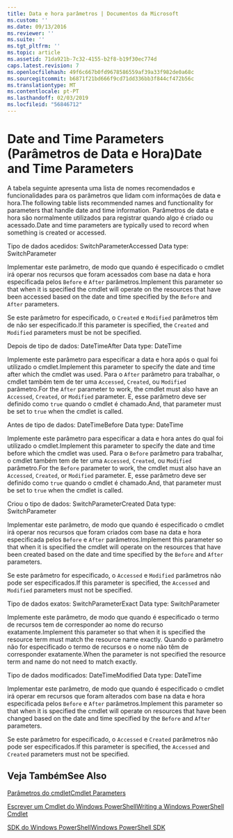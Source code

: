 ```yaml
---
title: Data e hora parâmetros | Documentos da Microsoft
ms.custom: ''
ms.date: 09/13/2016
ms.reviewer: ''
ms.suite: ''
ms.tgt_pltfrm: ''
ms.topic: article
ms.assetid: 71da921b-7c32-4155-b2f8-b19f30ec774d
caps.latest.revision: 7
ms.openlocfilehash: 49f6c667b0fd9678586559af39a33f982de0a68c
ms.sourcegitcommit: b6871f21bd666f9cd71dd336bb3f844cf472b56c
ms.translationtype: MT
ms.contentlocale: pt-PT
ms.lasthandoff: 02/03/2019
ms.locfileid: "56846712"
---
```

# <a name="date-and-time-parameters"></a><span data-ttu-id="f19b3-102">Date and Time Parameters (Parâmetros de Data e Hora)</span><span class="sxs-lookup"><span data-stu-id="f19b3-102">Date and Time Parameters</span></span>

<span data-ttu-id="f19b3-103">A tabela seguinte apresenta uma lista de nomes recomendados e funcionalidades para os parâmetros que lidam com informações de data e hora.</span><span class="sxs-lookup"><span data-stu-id="f19b3-103">The following table lists recommended names and functionality for parameters that handle date and time information.</span></span> <span data-ttu-id="f19b3-104">Parâmetros de data e hora são normalmente utilizados para registrar quando algo é criado ou acessado.</span><span class="sxs-lookup"><span data-stu-id="f19b3-104">Date and time parameters are typically used to record when something is created or accessed.</span></span>

<span data-ttu-id="f19b3-105">Tipo de dados acedidos: SwitchParameter</span><span class="sxs-lookup"><span data-stu-id="f19b3-105">Accessed Data type: SwitchParameter</span></span>

<span data-ttu-id="f19b3-106">Implementar este parâmetro, de modo que quando é especificado o cmdlet irá operar nos recursos que foram acessados com base na data e hora especificada pelos `Before` e `After` parâmetros.</span><span class="sxs-lookup"><span data-stu-id="f19b3-106">Implement this parameter so that when it is specified the cmdlet will operate on the resources that have been accessed based on the date and time specified by the `Before` and `After` parameters.</span></span>

<span data-ttu-id="f19b3-107">Se este parâmetro for especificado, o `Created` e `Modified` parâmetros têm de não ser especificado.</span><span class="sxs-lookup"><span data-stu-id="f19b3-107">If this parameter is specified, the `Created` and `Modified` parameters must be not be specified.</span></span>

<span data-ttu-id="f19b3-108">Depois de tipo de dados: DateTime</span><span class="sxs-lookup"><span data-stu-id="f19b3-108">After Data type: DateTime</span></span>

<span data-ttu-id="f19b3-109">Implemente este parâmetro para especificar a data e hora após o qual foi utilizado o cmdlet.</span><span class="sxs-lookup"><span data-stu-id="f19b3-109">Implement this parameter to specify the date and time after which the cmdlet was used.</span></span> <span data-ttu-id="f19b3-110">Para o `After` parâmetro para trabalhar, o cmdlet também tem de ter uma `Accessed`, `Created`, ou `Modified` parâmetro.</span><span class="sxs-lookup"><span data-stu-id="f19b3-110">For the `After` parameter to work, the cmdlet must also have an `Accessed`, `Created`, or `Modified` parameter.</span></span> <span data-ttu-id="f19b3-111">E, esse parâmetro deve ser definido como `true` quando o cmdlet é chamado.</span><span class="sxs-lookup"><span data-stu-id="f19b3-111">And, that parameter must be set to `true` when the cmdlet is called.</span></span>

<span data-ttu-id="f19b3-112">Antes de tipo de dados: DateTime</span><span class="sxs-lookup"><span data-stu-id="f19b3-112">Before Data type: DateTime</span></span>

<span data-ttu-id="f19b3-113">Implemente este parâmetro para especificar a data e hora antes do qual foi utilizado o cmdlet.</span><span class="sxs-lookup"><span data-stu-id="f19b3-113">Implement this parameter to specify the date and time before which the cmdlet was used.</span></span> <span data-ttu-id="f19b3-114">Para o `Before` parâmetro para trabalhar, o cmdlet também tem de ter uma `Accessed`, `Created`, ou `Modified` parâmetro.</span><span class="sxs-lookup"><span data-stu-id="f19b3-114">For the `Before` parameter to work, the cmdlet must also have an `Accessed`, `Created`, or `Modified` parameter.</span></span> <span data-ttu-id="f19b3-115">E, esse parâmetro deve ser definido como `true` quando o cmdlet é chamado.</span><span class="sxs-lookup"><span data-stu-id="f19b3-115">And, that parameter must be set to `true` when the cmdlet is called.</span></span>

<span data-ttu-id="f19b3-116">Criou o tipo de dados: SwitchParameter</span><span class="sxs-lookup"><span data-stu-id="f19b3-116">Created Data type: SwitchParameter</span></span>

<span data-ttu-id="f19b3-117">Implementar este parâmetro, de modo que quando é especificado o cmdlet irá operar nos recursos que foram criados com base na data e hora especificada pelos `Before` e `After` parâmetros.</span><span class="sxs-lookup"><span data-stu-id="f19b3-117">Implement this parameter so that when it is specified the cmdlet will operate on the resources that have been created based on the date and time specified by the `Before` and `After` parameters.</span></span>

<span data-ttu-id="f19b3-118">Se este parâmetro for especificado, o `Accessed` e `Modified` parâmetros não pode ser especificados.</span><span class="sxs-lookup"><span data-stu-id="f19b3-118">If this parameter is specified, the `Accessed` and `Modified` parameters must not be specified.</span></span>

<span data-ttu-id="f19b3-119">Tipo de dados exatos: SwitchParameter</span><span class="sxs-lookup"><span data-stu-id="f19b3-119">Exact Data type: SwitchParameter</span></span>

<span data-ttu-id="f19b3-120">Implemente este parâmetro, de modo que quando é especificado o termo de recursos tem de corresponder ao nome do recurso exatamente.</span><span class="sxs-lookup"><span data-stu-id="f19b3-120">Implement this parameter so that when it is specified the resource term must match the resource name exactly.</span></span> <span data-ttu-id="f19b3-121">Quando o parâmetro não for especificado o termo de recursos e o nome não têm de corresponder exatamente.</span><span class="sxs-lookup"><span data-stu-id="f19b3-121">When the parameter is not specified the resource term and name do not need to match exactly.</span></span>

<span data-ttu-id="f19b3-122">Tipo de dados modificados: DateTime</span><span class="sxs-lookup"><span data-stu-id="f19b3-122">Modified Data type: DateTime</span></span>

<span data-ttu-id="f19b3-123">Implementar este parâmetro, de modo que quando é especificado o cmdlet irá operar em recursos que foram alterados com base na data e hora especificada pelos `Before` e `After` parâmetros.</span><span class="sxs-lookup"><span data-stu-id="f19b3-123">Implement this parameter so that when it is specified the cmdlet will operate on resources that have been changed based on the date and time specified by the `Before` and `After` parameters.</span></span>

<span data-ttu-id="f19b3-124">Se este parâmetro for especificado, o `Accessed` e `Created` parâmetros não pode ser especificados.</span><span class="sxs-lookup"><span data-stu-id="f19b3-124">If this parameter is specified, the `Accessed` and `Created` parameters must not be specified.</span></span>

## <a name="see-also"></a><span data-ttu-id="f19b3-125">Veja Também</span><span class="sxs-lookup"><span data-stu-id="f19b3-125">See Also</span></span>

[<span data-ttu-id="f19b3-126">Parâmetros do cmdlet</span><span class="sxs-lookup"><span data-stu-id="f19b3-126">Cmdlet Parameters</span></span>](./cmdlet-parameters.md)

[<span data-ttu-id="f19b3-127">Escrever um Cmdlet do Windows PowerShell</span><span class="sxs-lookup"><span data-stu-id="f19b3-127">Writing a Windows PowerShell Cmdlet</span></span>](./writing-a-windows-powershell-cmdlet.md)

[<span data-ttu-id="f19b3-128">SDK do Windows PowerShell</span><span class="sxs-lookup"><span data-stu-id="f19b3-128">Windows PowerShell SDK</span></span>](../windows-powershell-reference.md)
